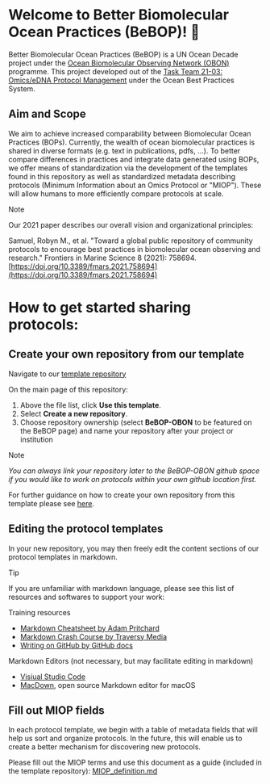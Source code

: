 # Welcome to Better Biomolecular Ocean Practices (BeBOP)! 👋

Better Biomolecular Ocean Practices (BeBOP) is a UN Ocean Decade project under the [Ocean Biomolecular Observing Network (OBON)](https://www.obon-ocean.org/) programme. This project developed out of the [Task Team 21-03: Omics/eDNA Protocol Management](https://www.oceanbestpractices.org/about/task-teams/obps-task-team-21-03-omics-edna-protocol-management/) under the Ocean Best Practices System.

## Aim and Scope
We aim to achieve increased comparability between Biomolecular Ocean Practices (BOPs). Currently, the wealth of ocean biomolecular practices is shared in diverse formats (e.g. text in publications, pdfs, ...). To better compare differences in practices and integrate data generated using BOPs, we offer means of standardization via the development of the templates found in this repository as well as standardized metadata describing protocols (Minimum Information about an Omics Protocol or "MIOP"). These will allow humans to more efficiently compare protocols at scale.

> [!NOTE]
> Our 2021 paper describes our overall vision and organizational principles:
> 
> Samuel, Robyn M., et al. "Toward a global public repository of community protocols to encourage best practices in biomolecular ocean observing and research." Frontiers in Marine Science 8 (2021): 758694. [https://doi.org/10.3389/fmars.2021.758694](https://doi.org/10.3389/fmars.2021.758694)

# How to get started sharing protocols:

## Create your own repository from our template

Navigate to our [template repository](https://github.com/BeBOP-OBON/0_protocol_collection_template)

On the main page of this repository:
1. Above the file list, click **Use this template**.
2. Select **Create a new repository**.
3. Choose repository ownership (select **BeBOP-OBON** to be featured on the BeBOP page) and name your repository after your project or institution

> [!NOTE]
> *You can always link your repository later to the BeBOP-OBON github space if you would like to work on protocols within your own github location first.*
> 
> For further guidance on how to create your own repository from this template please see [here](https://docs.github.com/en/repositories/creating-and-managing-repositories/creating-a-repository-from-a-template).

## Editing the protocol templates

In your new repository, you may then freely edit the content sections of our protocol templates in markdown. 

> [!TIP]
> If you are unfamiliar with markdown language, please see this list of resources and softwares to support your work:
> 
> Training resources
> - [Markdown Cheatsheet by Adam Pritchard](https://github.com/adam-p/markdown-here/wiki/Markdown-Cheatsheet)
> - [Markdown Crash Course by Traversy Media](https://youtu.be/HUBNt18RFbo) 
> - [Writing on GitHub by GitHub docs](https://docs.github.com/en/get-started/writing-on-github)
> 
> Markdown Editors (not necessary, but may facilitate editing in markdown)
> - [Visiual Studio Code](https://code.visualstudio.com/Docs/languages/markdown)
> - [MacDown](https://macdown.uranusjr.com), open source Markdown editor for macOS

## Fill out MIOP fields

In each protocol template, we begin with a table of metadata fields that will help us sort and organize protocols. In the future, this will enable us to create a better mechanism for discovering new protocols.

Please fill out the MIOP terms and use this document as a guide (included in the template repository): [MIOP_definition.md](https://github.com/BeBOP-OBON/0_protocol_collection_template/blob/main/MIOP_definition.md)
